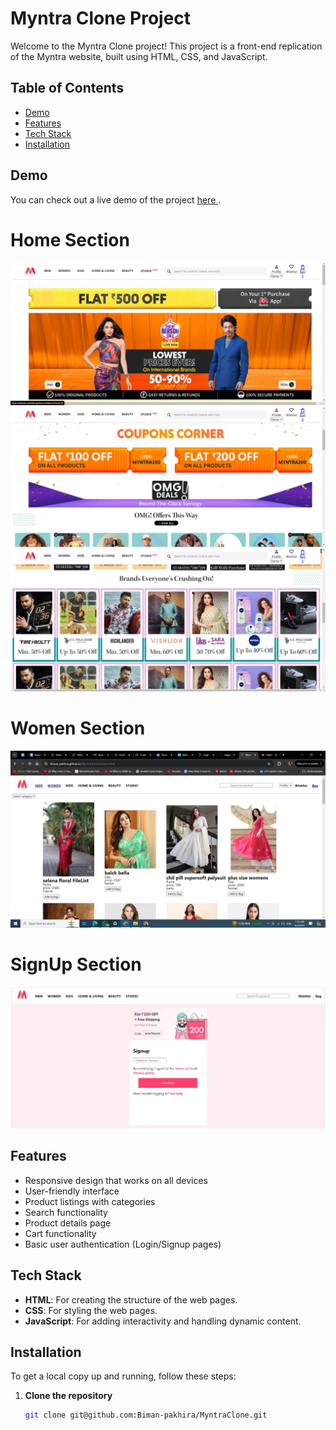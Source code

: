 # Myntra Clone Project

Welcome to the Myntra Clone project! This project is a front-end replication of the Myntra website, built using HTML, CSS, and JavaScript.

## Table of Contents

- [Demo](#demo)
- [Features](#features)
- [Tech Stack](#tech-stack)
- [Installation](#installation)


## Demo

You can check out a live demo of the project <a href ="https://biman-pakhira.github.io/MyntraClone/"> here </a>.

# Home Section 
<img src = "images/HomePage.jpg">
<img src = "images/HomePage2.jpg">
<img src = "images/HomePage3.jpg">

# Women Section
<img src = "images/Women.jpg">

# SignUp Section
<img src = "images/SignUp.jpg">

## Features

- Responsive design that works on all devices
- User-friendly interface
- Product listings with categories
- Search functionality
- Product details page
- Cart functionality
- Basic user authentication (Login/Signup pages)

## Tech Stack

- **HTML**: For creating the structure of the web pages.
- **CSS**: For styling the web pages.
- **JavaScript**: For adding interactivity and handling dynamic content.

## Installation

To get a local copy up and running, follow these steps:

1. **Clone the repository**

   ```bash
   git clone git@github.com:Biman-pakhira/MyntraClone.git
